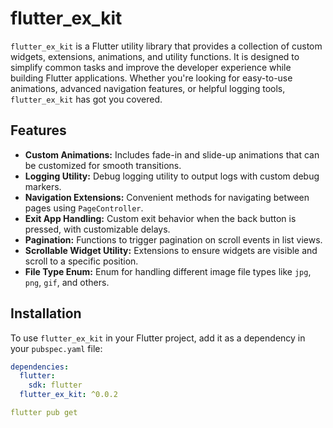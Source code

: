 # flutter_ex_kit

`flutter_ex_kit` is a Flutter utility library that provides a collection of custom widgets, extensions, animations, and utility functions. It is designed to simplify common tasks and improve the developer experience while building Flutter applications. Whether you're looking for easy-to-use animations, advanced navigation features, or helpful logging tools, `flutter_ex_kit` has got you covered.

## Features

- **Custom Animations:** Includes fade-in and slide-up animations that can be customized for smooth transitions.
- **Logging Utility:** Debug logging utility to output logs with custom debug markers.
- **Navigation Extensions:** Convenient methods for navigating between pages using `PageController`.
- **Exit App Handling:** Custom exit behavior when the back button is pressed, with customizable delays.
- **Pagination:** Functions to trigger pagination on scroll events in list views.
- **Scrollable Widget Utility:** Extensions to ensure widgets are visible and scroll to a specific position.
- **File Type Enum:** Enum for handling different image file types like `jpg`, `png`, `gif`, and others.

## Installation

To use `flutter_ex_kit` in your Flutter project, add it as a dependency in your `pubspec.yaml` file:

```yaml
dependencies:
  flutter:
    sdk: flutter
  flutter_ex_kit: ^0.0.2

flutter pub get
